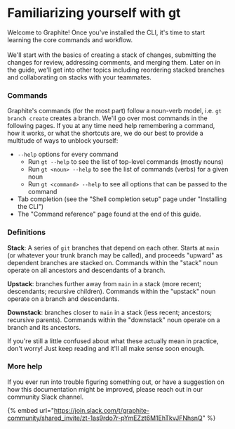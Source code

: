 # Familiarizing yourself with gt

Welcome to Graphite! Once you've installed the CLI, it's time to start learning the core commands and workflow.\
\
We'll start with the basics of creating a stack of changes, submitting the changes for review, addressing comments, and merging them.  Later on in the guide, we'll get into other topics including reordering stacked branches and collaborating on stacks with your teammates.

### Commands

Graphite's commands (for the most part) follow a noun-verb model, i.e. `gt branch create` creates a branch.  We'll go over most commands in the following pages. If you at any time need help remembering a command, how it works, or what the shortcuts are, we do our best to provide a multitude of ways to unblock yourself:

* `--help` options for every command
  * Run `gt --help` to see the list of top-level commands (mostly nouns)
  * Run `gt <noun> --help` to see the list of commands (verbs) for a given noun
  * Run `gt <command> --help` to see all options that can be passed to the command
* Tab completion (see the "Shell completion setup" page under "Installing the CLI")
* The "Command reference" page found at the end of this guide.

### Definitions

**Stack**: A series of `git` branches that depend on each other.  Starts at `main` (or whatever your trunk branch may be called), and proceeds "upward" as dependent branches are stacked on. Commands within the "stack" noun operate on all ancestors and descendants of a branch.

**Upstack**: branches further away from `main` in a stack (more recent; descendants; recursive children).  Commands within the "upstack" noun operate on a branch and descendants.

**Downstack**: branches closer to `main` in a stack (less recent; ancestors; recursive parents). Commands within the "downstack" noun operate on a branch and its ancestors.

If you're still a little confused about what these actually mean in practice, don't worry! Just keep reading and it'll all make sense soon enough.

### More help

If you ever run into trouble figuring something out, or have a suggestion on how this documentation might be improved, please reach out in our community Slack channel.

{% embed url="https://join.slack.com/t/graphite-community/shared_invite/zt-1as9rdo7r-pYmEZzt6M1EhTkvJFNhsnQ" %}
